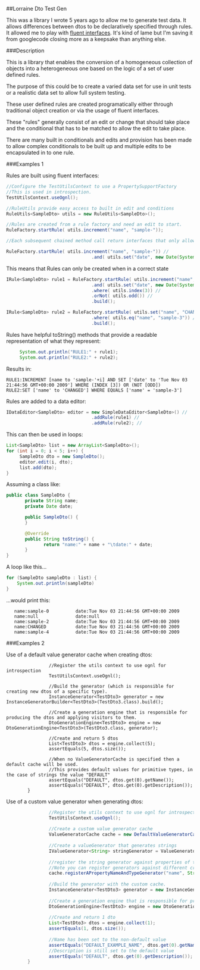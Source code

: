##Lorraine Dto Test Gen

This was a library I wrote 5 years ago to allow me to generate test data. It allows differences between dtos to be declaratively specified through rules.
It allowed me to play with [fluent interfaces](http://martinfowler.com/bliki/FluentInterface.html). It's kind of lame but I'm saving it from googlecode closing more as a keepsake than anything else.  

###Description

This is a library that enables the conversion of a homogeneous collection of objects into a heterogeneous one based on the logic of a set of user defined rules.

The purpose of this could be to create a varied data set for use in unit tests or a realistic data set to allow full system testing.

These user defined rules are created programatically either through traditional object creation or via the usage of fluent interfaces.

These "rules" generally consist of an edit or change that should take place and the conditional that has to be matched to allow the edit to take place.

There are many built in conditionals and edits and provision has been made to allow complex conditionals to be built up and multiple edits to be encapsulated in to one rule.

###Examples 1

Rules are built using fluent interfaces:

```java
//Configure the TestUtilsContext to use a PropertySupportFactory
//This is used in introspection.
TestUtilsContext.useOgnl();

//RuleUtils provide easy access to built in edit and conditions
RuleUtils<SampleDto> utils = new RuleUtils<SampleDto>();

//Rules are created from a rule factory and need an edit to start. 
RuleFactory.startRule( utils.increment("name", "sample-"));

//Each subsequent chained method call return interfaces that only allows the writer to //call methods in the correct order.

RuleFactory.startRule( utils.increment("name", "sample-")) // 
                                .and( utils.set("date", new Date(System.currentTimeMillis())));
```

This means that Rules can only be created when in a correct state

```java
IRule<SampleDto> rule1 = RuleFactory.startRule( utils.increment("name", "sample-")) //
                                .and( utils.set("date", new Date(System.currentTimeMillis()))) //
                                .where( utils.index(3)) //
                                .orNot( utils.odd()) //
                                .build();

IRule<SampleDto> rule2 = RuleFactory.startRule( utils.set("name", "CHANGED")) //
                                .where( utils.eq("name", "sample-3")) //
                                .build();
```

Rules have helpful toString() methods that provide a readable representation of what they represent:

```java
     System.out.println("RULE1:" + rule1);
     System.out.println("RULE2:" + rule2);
```

Results in:

    RULE1:INCREMENT [name to 'sample-'+i] AND SET ['date' to 'Tue Nov 03 21:44:56 GMT+00:00 2009'] WHERE (INDEX [3]) OR (NOT [ODD]) 
    RULE2:SET ['name' to 'CHANGED'] WHERE EQUALS ['name' = 'sample-3']


Rules are added to a data editor:

```java
IDataEditor<SampleDto> editor = new SimpleDataEditor<SampleDto>() //
                                .addRule(rule1) //
                                .addRule(rule2); //
```

This can then be used in loops:

```java
List<SampleDto> list = new ArrayList<SampleDto>();
for (int i = 0; i < 5; i++) {
     SampleDto dto = new SampleDto();
     editor.edit(i, dto);
     list.add(dto);
}
```

Assuming a class like:

```java
public class SampleDto {
       private String name;
       private Date date;

       public SampleDto() {
       }

       @Override
       public String toString() {
              return "name:" + name + "\tdate:" + date;
       }
}
```

A loop like this...

```java
for (SampleDto sampleDto : list) {
    System.out.println(sampleDto)
}
```

...would print this:

```
   name:sample-0          date:Tue Nov 03 21:44:56 GMT+00:00 2009
   name:null              date:null
   name:sample-2          date:Tue Nov 03 21:44:56 GMT+00:00 2009
   name:CHANGED	          date:Tue Nov 03 21:44:56 GMT+00:00 2009
   name:sample-4          date:Tue Nov 03 21:44:56 GMT+00:00 2009
```
###Examples 2

Use of a default value generator cache when creating dtos:

```
                //Register the utils context to use ognl for introspection
                TestUtilsContext.useOgnl();
                
                //Build the generator (which is responsible for creating new dtos of a specific type).
                InstanceGenerator<TestDto3> generator = new InstanceGeneratorBuilder<TestDto3>(TestDto3.class).build();
                
                //Create a generation engine that is responsible for producing the dtos and applying visitors to them.
                DtoGenerationEngine<TestDto3> engine = new DtoGenerationEngine<TestDto3>(TestDto3.class, generator);
                
                //Create and return 5 dtos
                List<TestDto3> dtos = engine.collect(5);
                assertEquals(5, dtos.size());
                
                //When no ValueGeneratorCache is specified then a default cache will be used.
                //This provides default values for primitive types, in the case of strings the value "DEFAULT"
                assertEquals("DEFAULT", dtos.get(0).getName());
                assertEquals("DEFAULT", dtos.get(0).getDescription());
        }
```

Use of a custom value generator when generating dtos:

```java
                //Register the utils context to use ognl for introspection
                TestUtilsContext.useOgnl();
                
                //Create a custom value generator cache
                ValueGeneratorCache cache = new DefaultValueGeneratorCache(); //
                
                //Create a valueGenerator that generates strings
                IValueGenerator<String> stringGenerator = ValueGeneratorFactory.createStringGenerator("DEFAULT_EXAMPLE_NAME");
                
                //register the string generator against properties of type string called name.
                //Note you can register generators against different criteria (See ValueGeneratorCache.java) 
                cache.registerAPropertyNameAndTypeGenerator("name", String.class, stringGenerator);
                
                //Build the generator with the custom cache.
                InstanceGenerator<TestDto3> generator = new InstanceGeneratorBuilder<TestDto3>(TestDto3.class, cache).build();
                
                //Create a generation engine that is responsible for producing the dtos and applying visitors to them.
                DtoGenerationEngine<TestDto3> engine = new DtoGenerationEngine<TestDto3>(TestDto3.class, generator);
                
                //Create and return 1 dto
                List<TestDto3> dtos = engine.collect(1);
                assertEquals(1, dtos.size());
                
                //Name has been set to the non-default value
                assertEquals("DEFAULT_EXAMPLE_NAME", dtos.get(0).getName());
                //Description is still set to the default value
                assertEquals("DEFAULT", dtos.get(0).getDescription());
        }
```

